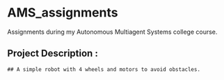 # AMS_assignments
Assignments during my Autonomous Multiagent Systems college course.

## Project Description :
    ## A simple robot with 4 wheels and motors to avoid obstacles.

